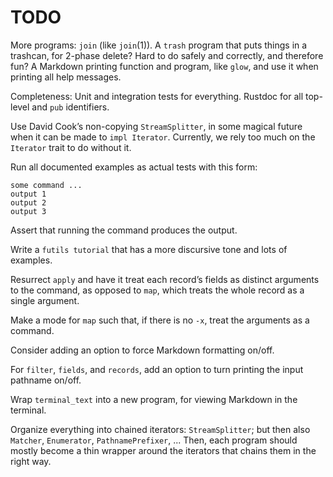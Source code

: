 # TODO

More programs: `join` (like `join`(1)). A `trash` program that puts things in a
trashcan, for 2-phase delete? Hard to do safely and correctly, and therefore
fun? A Markdown printing function and program, like `glow`, and use it when
printing all help messages.

Completeness: Unit and integration tests for everything. Rustdoc for all
top-level and `pub` identifiers.

Use David Cook’s non-copying `StreamSplitter`, in some magical future when it
can be made to `impl Iterator`. Currently, we rely too much on the `Iterator`
trait to do without it.

Run all documented examples as actual tests with this form:

```
some command ...
output 1
output 2
output 3
```

Assert that running the command produces the output.

Write a `futils tutorial` that has a more discursive tone and lots of examples.

Resurrect `apply` and have it treat each record’s fields as distinct arguments
to the command, as opposed to `map`, which treats the whole record as a single
argument.

Make a mode for `map` such that, if there is no `-x`, treat the arguments as a
command.

Consider adding an option to force Markdown formatting on/off.

For `filter`, `fields`, and `records`, add an option to turn printing the input
pathname on/off.

Wrap `terminal_text` into a new program, for viewing Markdown in the terminal.

Organize everything into chained iterators: `StreamSplitter`; but then also
`Matcher`, `Enumerator`, `PathnamePrefixer`, ... Then, each program should
mostly become a thin wrapper around the iterators that chains them in the right
way.
